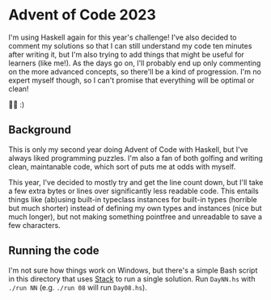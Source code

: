# Advent of Code 2023

I'm using Haskell again for this year's challenge! I've also decided to comment my solutions so that I can still
understand my code ten minutes after writing it, but I'm also trying to add things that might be useful for learners
(like me!). As the days go on, I'll probably end up only commenting on the more advanced concepts, so there'll be a kind
of progression. I'm no expert myself though, so I can't promise that everything will be optimal or clean!

🎄🎁 :)

## Background

This is only my second year doing Advent of Code with Haskell, but I've always liked programming puzzles. I'm also a fan
of both golfing and writing clean, maintanable code, which sort of puts me at odds with myself. 

This year, I've decided to mostly try and get the line count down, but I'll take a few extra bytes or lines over
significantly less readable code. This entails things like (ab)using built-in typeclass instances for built-in types
(horrible but much shorter) instead of defining my own types and instances (nice but much longer), but not making
something pointfree and unreadable to save a few characters.

## Running the code

I'm not sure how things work on Windows, but there's a simple Bash script in this directory that uses
[Stack](https://github.com/commercialhaskell/stack/) to run a single solution. Run `DayNN.hs` with `./run NN` (e.g.
`./run 08` will run `Day08.hs`).